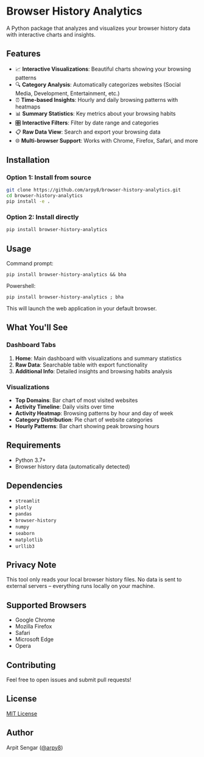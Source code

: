 # Browser History Analytics

A Python package that analyzes and visualizes your browser history data with interactive charts and insights.

## Features

- 📈 **Interactive Visualizations**: Beautiful charts showing your browsing patterns  
- 🔍 **Category Analysis**: Automatically categorizes websites (Social Media, Development, Entertainment, etc.)  
- ⏰ **Time-based Insights**: Hourly and daily browsing patterns with heatmaps  
- 📊 **Summary Statistics**: Key metrics about your browsing habits  
- 🎛️ **Interactive Filters**: Filter by date range and categories  
- 📋 **Raw Data View**: Search and export your browsing data  
- 🌐 **Multi-browser Support**: Works with Chrome, Firefox, Safari, and more  

## Installation

### Option 1: Install from source

```bash
git clone https://github.com/arpy8/browser-history-analytics.git
cd browser-history-analytics
pip install -e .
```

### Option 2: Install directly

```bash
pip install browser-history-analytics
```

## Usage
Command prompt: 
```
pip install browser-history-analytics && bha
```
Powershell: 
```
pip install browser-history-analytics ; bha
```

This will launch the web application in your default browser.

## What You'll See

### Dashboard Tabs

1. **Home**: Main dashboard with visualizations and summary statistics
2. **Raw Data**: Searchable table with export functionality
3. **Additional Info**: Detailed insights and browsing habits analysis

### Visualizations

* **Top Domains**: Bar chart of most visited websites
* **Activity Timeline**: Daily visits over time
* **Activity Heatmap**: Browsing patterns by hour and day of week
* **Category Distribution**: Pie chart of website categories
* **Hourly Patterns**: Bar chart showing peak browsing hours

## Requirements

* Python 3.7+
* Browser history data (automatically detected)

## Dependencies

* `streamlit`
* `plotly`
* `pandas`
* `browser-history`
* `numpy`
* `seaborn`
* `matplotlib`
* `urllib3`

## Privacy Note

This tool only reads your local browser history files. No data is sent to external servers – everything runs locally on your machine.

## Supported Browsers

* Google Chrome
* Mozilla Firefox
* Safari
* Microsoft Edge
* Opera

## Contributing

Feel free to open issues and submit pull requests!

## License

[MIT License](LICENSE)

## Author

Arpit Sengar ([@arpy8](https://github.com/arpy8))
